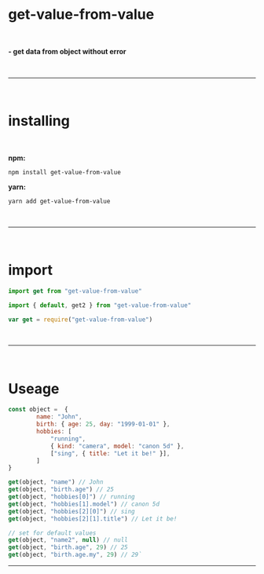 # get-value-from-value

<br>

**- get data from object without error**               

<br>

***

<br>

# installing

<br>

**npm:**
```
npm install get-value-from-value
```
**yarn:**
```
yarn add get-value-from-value
```
<br>

***

<br>

# import 
```JavaScript
import get from "get-value-from-value" 

import { default, get2 } from "get-value-from-value" 

var get = require("get-value-from-value")
```
<br>

***

<br>

# Useage

```JavaScript
const object =  {
        name: "John",
        birth: { age: 25, day: "1999-01-01" },
        hobbies: [
            "running",
            { kind: "camera", model: "canon 5d" },
            ["sing", { title: "Let it be!" }],
        ]
}
```

```JavaScript
get(object, "name") // John
get(object, "birth.age") // 25
get(object, "hobbies[0]") // running
get(object, "hobbies[1].model") // canon 5d
get(object, "hobbies[2][0]") // sing
get(object, "hobbies[2][1].title") // Let it be!

// set for default values
get(object, "name2", null) // null
get(object, "birth.age", 29) // 25
get(object, "birth.age.my", 29) // 29`
```

***
